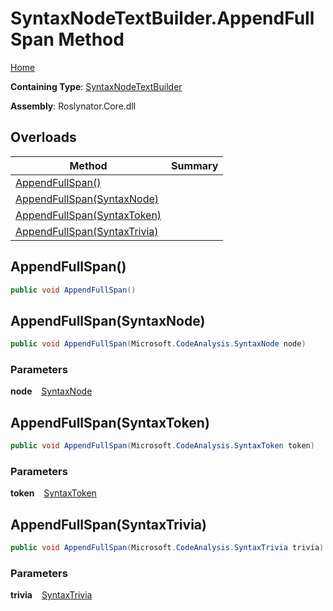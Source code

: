 # SyntaxNodeTextBuilder\.AppendFullSpan Method

[Home](../../../../README.md)

**Containing Type**: [SyntaxNodeTextBuilder](../README.md)

**Assembly**: Roslynator\.Core\.dll

## Overloads

| Method | Summary |
| ------ | ------- |
| [AppendFullSpan()](#2622965618) | |
| [AppendFullSpan(SyntaxNode)](#686986334) | |
| [AppendFullSpan(SyntaxToken)](#1511645977) | |
| [AppendFullSpan(SyntaxTrivia)](#2757889332) | |

<a id="2622965618"></a>

## AppendFullSpan\(\) 

```csharp
public void AppendFullSpan()
```

<a id="686986334"></a>

## AppendFullSpan\(SyntaxNode\) 

```csharp
public void AppendFullSpan(Microsoft.CodeAnalysis.SyntaxNode node)
```

### Parameters

**node** &ensp; [SyntaxNode](https://docs.microsoft.com/en-us/dotnet/api/microsoft.codeanalysis.syntaxnode)<a id="1511645977"></a>

## AppendFullSpan\(SyntaxToken\) 

```csharp
public void AppendFullSpan(Microsoft.CodeAnalysis.SyntaxToken token)
```

### Parameters

**token** &ensp; [SyntaxToken](https://docs.microsoft.com/en-us/dotnet/api/microsoft.codeanalysis.syntaxtoken)<a id="2757889332"></a>

## AppendFullSpan\(SyntaxTrivia\) 

```csharp
public void AppendFullSpan(Microsoft.CodeAnalysis.SyntaxTrivia trivia)
```

### Parameters

**trivia** &ensp; [SyntaxTrivia](https://docs.microsoft.com/en-us/dotnet/api/microsoft.codeanalysis.syntaxtrivia)